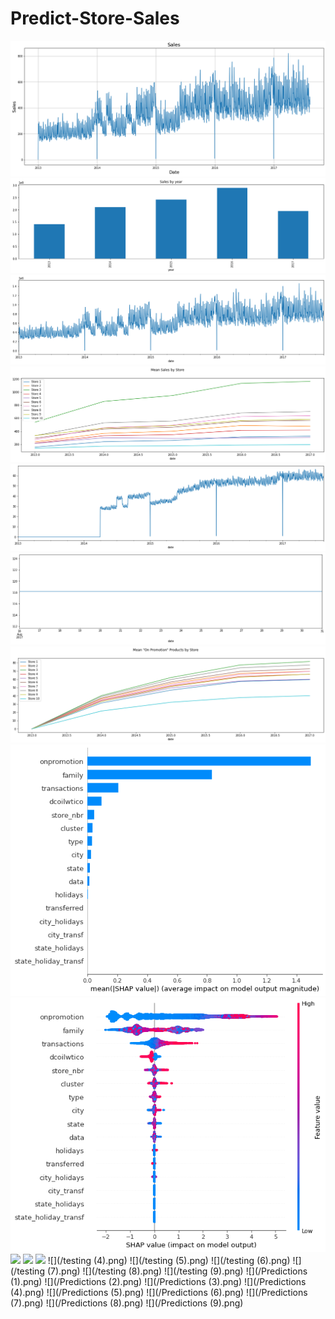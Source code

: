 # Predict-Store-Sales

















![](/output.png)
![](/output1.png)
![](/output2.png)
![](/output3.png)
![](/output4.png)
![](/output5.png)
![](/output6.png)
![](/output7.png)
![](/output8.png)
![](/testing_(1).png) 
![](/testing_(2).png)
![](/testing_(3).png)
![](/testing (4).png)
![](/testing (5).png)
![](/testing (6).png)
![](/testing (7).png)
![](/testing (8).png)
![](/testing (9).png)
![](/Predictions (1).png) 
![](/Predictions (2).png)
![](/Predictions (3).png)
![](/Predictions (4).png)
![](/Predictions (5).png)
![](/Predictions (6).png)
![](/Predictions (7).png)
![](/Predictions (8).png)
![](/Predictions (9).png)
